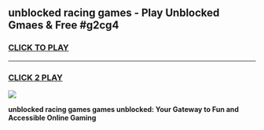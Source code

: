 
## unblocked racing games - Play Unblocked Gmaes & Free #g2cg4
<h3>
<a href="https://news.freeplayer.one?title=unblocked_racing_games&ref=03M">CLICK TO PLAY</a></h3>
<hr>

<h3>
<a href="https://news.freeplayer.one?title=unblocked_racing_games&ref=03M">CLICK 2 PLAY</a>
  
</h3>

<a href="https://news.freeplayer.one?title=unblocked_racing_games&ref=03M"><img src="https://clearcache.store/games.png"></a>


**unblocked racing games games unblocked: Your Gateway to Fun and Accessible Online Gaming**
